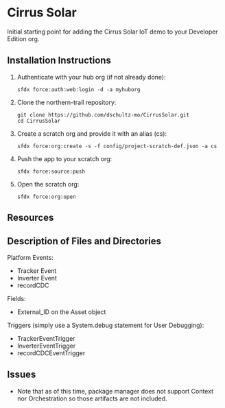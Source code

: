 # Cirrus Solar
Initial starting point for adding the Cirrus Solar IoT demo to your Developer Edition org.

## Installation Instructions

1. Authenticate with your hub org (if not already done):
    ```
    sfdx force:auth:web:login -d -a myhuborg
    ```

1. Clone the northern-trail repository:
    ```
    git clone https://github.com/dschultz-mo/CirrusSolar.git
    cd CirrusSolar
    ```

1. Create a scratch org and provide it with an alias (cs):
    ```
    sfdx force:org:create -s -f config/project-scratch-def.json -a cs
    ```

1. Push the app to your scratch org:
    ```
    sfdx force:source:push
    ```

1. Open the scratch org:
    ```
    sfdx force:org:open
    ```



## Resources


## Description of Files and Directories
Platform Events:
* Tracker Event
* Inverter Event
* recordCDC

Fields:
* External_ID on the Asset object

Triggers (simply use a System.debug statement for User Debugging):
* TrackerEventTrigger
* InverterEventTrigger
* recordCDCEventTrigger

## Issues
* Note that as of this time, package manager does not support Context nor Orchestration so those artifacts are not included.

